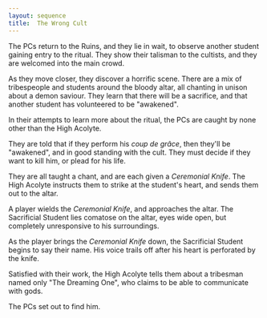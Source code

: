 ```yaml
---
layout: sequence
title:  The Wrong Cult
---
```


The PCs return to the Ruins, and they lie in wait,
to observe another student gaining entry to the ritual.
They show their talisman to the cultists, and they are welcomed into the main crowd.

As they move closer, they discover a horrific scene.
There are a mix of tribespeople and students around the bloody altar,
all chanting in unison about a demon saviour.
They learn that there will be a sacrifice,
and that another student has volunteered to be "awakened".

In their attempts to learn more about the ritual,
the PCs are caught by none other than the High Acolyte.

They are told that if they perform his *coup de grâce*,
then they'll be "awakened", and in good standing with the cult.
They must decide if they want to kill him, or plead for his life.

They are all taught a chant, and are each given a *Ceremonial Knife*.
The High Acolyte instructs them to strike at the student's heart,
and sends them out to the altar.

A player wields the *Ceremonial Knife*, and approaches the altar.
The Sacrificial Student lies comatose on the altar,
eyes wide open, but completely unresponsive to his surroundings.

As the player brings the *Ceremonial Knife* down,
the Sacrificial Student begins to say their name.
His voice trails off after his heart is perforated by the knife.

Satisfied with their work, the High Acolyte tells them about a tribesman named only "The Dreaming One",
who claims to be able to communicate with gods.

The PCs set out to find him.





